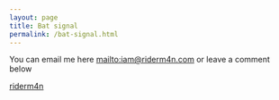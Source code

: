 ```yaml
---
layout: page
title: Bat signal
permalink: /bat-signal.html
---
```


You can email me here <mailto:iam@riderm4n.com> or leave a comment below

<a class="muut" href="https://muut.com/i/tonysj/comments" type="dynamic">riderm4n</a>
